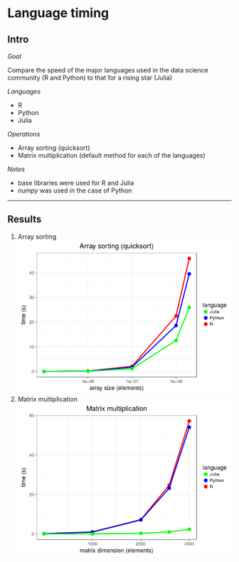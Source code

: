 # Language timing

## Intro

_Goal_

Compare the speed of the major languages used in the data science community (R and Python) to that for a rising star (Julia)

_Languages_
* R
* Python
* Julia
 
_Operations_
* Array sorting (quicksort)
* Matrix multiplication (default method for each of the languages)

_Notes_
* base libraries were used for R and Julia
* _numpy_ was used in the case of Python

-----

## Results

1. Array sorting 
![](/sort.png)
2. Matrix multiplication
![](/mm.png)
